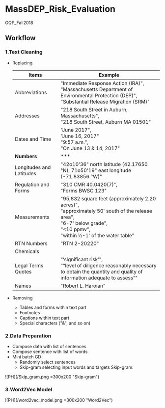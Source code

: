 # MassDEP_Risk_Evaluation
GQP_Fall2018

## Workflow
### 1.Text Cleaning
 - Replacing
 
    Items | Example
    ---|---
    Abbreviations | "Immediate Response Action (IRA)", <br>"Massachusetts Department of Environmental Protection (DEP)", <br>"Substantial Release Migration (SRM)"
    Addresses | "218 South Street in Auburn, Massachusetts", <br>"218 South Street, Auburn MA 01501"
    Dates and Time | "June 2017", <br>"June 16, 2017" <br>"9:57 a.m.", <br>"On June 13 & 14, 2017"
    **Numbers** | ***
    Longitudes and Latitudes | "42o10'36" north latitude (42.17650 °N), 71o50'19" east longitude (-71.83856 °W)" 
    Regulation and Forms | "310 CMR 40.0420(7)", <br>"Forms BWSC 123"
    Measurements | "95,832 square feet (approximately 2.20 acres)", <br>"approximately 50' south of the release area", <br>"6-7' below grade", <br>"<10 ppmv", <br>"within 1⁄2-1' of the water table"
    RTN Numbers | "RTN 2-20220"
    Chemicals | 
    Legal Terms Quotes | "‘significant risk’", <br>"“level of diligence reasonably necessary to obtain the quantity and quality of information adequate to assess”"
    Names | "Robert L. Haroian"
    
 - Removing
    * Tables and forms within text part
    * Footnotes
    * Captions within text part
    * Special characters ("&", and so on)

### 2.Data Preparation
 - Compose data with list of sentences
 - Compose sentence with list of words
 - Mini batch GD
    * Randomly select sentences
    * Skip-gram selecting input words and targets
 Skip-gram:
 
 ![PH](/Skip_gram.png =300x200 "Skip-gram")
 
 ### 3.Word2Vec Model
 ![PH](/word2vec_model.png =300x200 "Word2Vec")
